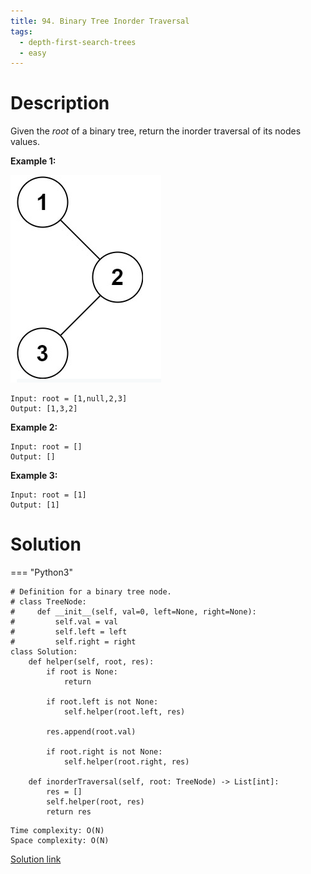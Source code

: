 ```yaml
---
title: 94. Binary Tree Inorder Traversal
tags:
  - depth-first-search-trees
  - easy
---
```


# Description

Given the *root* of a binary tree, return the inorder traversal of its nodes values.

**Example 1:**

![](../assets/imgs/Problem_94.PNG)

```
Input: root = [1,null,2,3]
Output: [1,3,2]
```

**Example 2:**

```
Input: root = []
Output: []
```

**Example 3:**

```
Input: root = [1]
Output: [1]
```

# Solution

=== "Python3"

```python3
# Definition for a binary tree node.
# class TreeNode:
#     def __init__(self, val=0, left=None, right=None):
#         self.val = val
#         self.left = left
#         self.right = right
class Solution:
    def helper(self, root, res):
        if root is None:
            return

        if root.left is not None:
            self.helper(root.left, res)
            
        res.append(root.val)

        if root.right is not None:
            self.helper(root.right, res)

    def inorderTraversal(self, root: TreeNode) -> List[int]:
        res = []
        self.helper(root, res)
        return res
```

```
Time complexity: O(N)
Space complexity: O(N)
```

[Solution link](https://leetcode.com/submissions/detail/515076093/)
